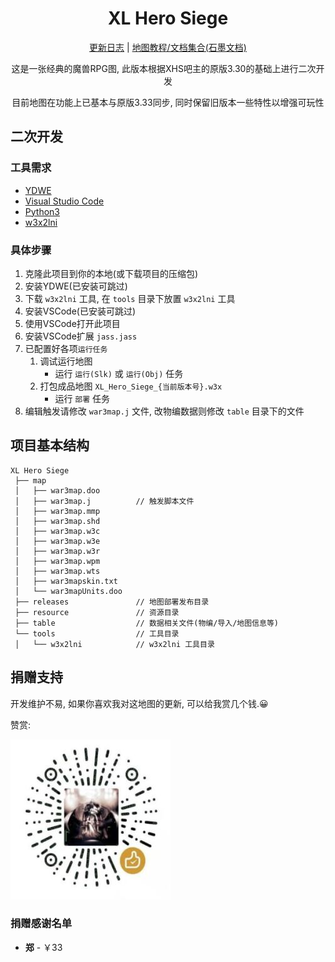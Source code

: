 <h1 align="center">XL Hero Siege</h1>

<p align="center">
<a href="./CHANGELOG.md">更新日志</a> |
<a href="https://shimo.im/docs/kXjjhdkx6j636xjx">地图教程/文档集合(石墨文档)</a>
</p>

<p align="center">这是一张经典的魔兽RPG图, 此版本根据XHS吧主的原版3.30的基础上进行二次开发</p>
<p align="center">目前地图在功能上已基本与原版3.33同步, 同时保留旧版本一些特性以增强可玩性</p>

## 二次开发

### 工具需求

- [YDWE](http://www.ydwe.net/download.html)
- [Visual Studio Code](https://code.visualstudio.com/)
- [Python3](https://www.python.org/downloads/)
- [w3x2lni](https://github.com/LengSword/xl-hero-siege/releases/download/XL-v1.0.1/w3x2lni.7z)

### 具体步骤

1. 克隆此项目到你的本地(或下载项目的压缩包)
2. 安装YDWE(已安装可跳过)
3. 下载 `w3x2lni` 工具, 在 `tools` 目录下放置 `w3x2lni` 工具
4. 安装VSCode(已安装可跳过)
5. 使用VSCode打开此项目
6. 安装VSCode扩展 `jass.jass`
7. 已配置好各项`运行任务`
   1. 调试运行地图
      - 运行 `运行(Slk)` 或 `运行(Obj)` 任务
   2. 打包成品地图 `XL_Hero_Siege_{当前版本号}.w3x`
      - 运行 `部署` 任务
8. 编辑触发请修改 `war3map.j` 文件, 改物编数据则修改 `table` 目录下的文件

## 项目基本结构

```
XL Hero Siege
 ├── map
 │   ├── war3map.doo
 │   ├── war3map.j          // 触发脚本文件
 │   ├── war3map.mmp
 │   ├── war3map.shd
 │   ├── war3map.w3c
 │   ├── war3map.w3e
 │   ├── war3map.w3r
 │   ├── war3map.wpm
 │   ├── war3map.wts
 │   ├── war3mapskin.txt
 │   └── war3mapUnits.doo
 ├── releases               // 地图部署发布目录
 ├── resource               // 资源目录
 ├── table                  // 数据相关文件(物编/导入/地图信息等)
 └── tools                  // 工具目录
 │   └── w3x2lni            // w3x2lni 工具目录
```

## 捐赠支持

开发维护不易, 如果你喜欢我对这地图的更新, 可以给我赏几个钱.😀

赞赏:

![赞赏码](images/wechat_pay.jpg)

### 捐赠感谢名单

-  **郑**  - ￥33
